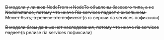 ~~В модели у линков NodeFrom и NodeTo объвлены базового типа, а не NodeInstance, потому что иначе Ria services падает с эксепшном. Может быть, в релизе это пофиксят.~~(в rc версии ria services пофиксили)

~~В модели базы данных нет наследования, потому что иначе ria services падает.~~(в релизе ria services пофиксили)